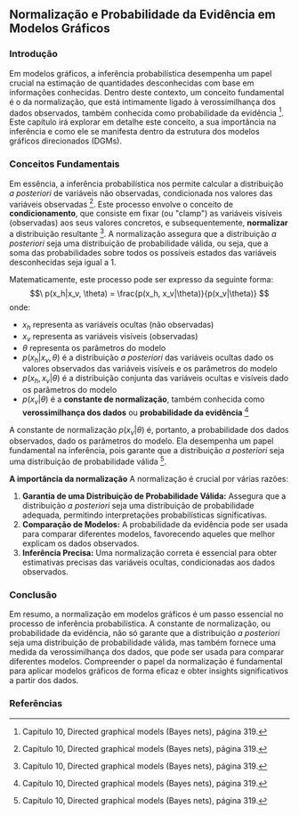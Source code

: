 ## Normalização e Probabilidade da Evidência em Modelos Gráficos
### Introdução
Em modelos gráficos, a inferência probabilística desempenha um papel crucial na estimação de quantidades desconhecidas com base em informações conhecidas. Dentro deste contexto, um conceito fundamental é o da normalização, que está intimamente ligado à verossimilhança dos dados observados, também conhecida como probabilidade da evidência [^13]. Este capítulo irá explorar em detalhe este conceito, a sua importância na inferência e como ele se manifesta dentro da estrutura dos modelos gráficos direcionados (DGMs).

### Conceitos Fundamentais
Em essência, a inferência probabilística nos permite calcular a distribuição *a posteriori* de variáveis não observadas, condicionada nos valores das variáveis observadas [^13]. Este processo envolve o conceito de **condicionamento**, que consiste em fixar (ou "clamp") as variáveis visíveis (observadas) aos seus valores concretos, e subsequentemente, **normalizar** a distribuição resultante [^13]. A normalização assegura que a distribuição *a posteriori* seja uma distribuição de probabilidade válida, ou seja, que a soma das probabilidades sobre todos os possíveis estados das variáveis desconhecidas seja igual a 1.

Matematicamente, este processo pode ser expresso da seguinte forma:
$$\
p(x_h|x_v, \theta) = \frac{p(x_h, x_v|\theta)}{p(x_v|\theta)}
$$
onde:
*   $x_h$ representa as variáveis ocultas (não observadas)
*   $x_v$ representa as variáveis visíveis (observadas)
*   $\theta$ representa os parâmetros do modelo
*   $p(x_h|x_v, \theta)$ é a distribuição *a posteriori* das variáveis ocultas dado os valores observados das variáveis visíveis e os parâmetros do modelo
*   $p(x_h, x_v|\theta)$ é a distribuição conjunta das variáveis ocultas e visíveis dado os parâmetros do modelo
*   $p(x_v|\theta)$ é a **constante de normalização**, também conhecida como **verossimilhança dos dados** ou **probabilidade da evidência** [^13]

A constante de normalização $p(x_v|\theta)$ é, portanto, a probabilidade dos dados observados, dado os parâmetros do modelo. Ela desempenha um papel fundamental na inferência, pois garante que a distribuição *a posteriori* seja uma distribuição de probabilidade válida [^13].

**A importância da normalização**
A normalização é crucial por várias razões:
1.  **Garantia de uma Distribuição de Probabilidade Válida:** Assegura que a distribuição *a posteriori* seja uma distribuição de probabilidade adequada, permitindo interpretações probabilísticas significativas.
2.  **Comparação de Modelos:** A probabilidade da evidência pode ser usada para comparar diferentes modelos, favorecendo aqueles que melhor explicam os dados observados.
3.  **Inferência Precisa:** Uma normalização correta é essencial para obter estimativas precisas das variáveis ocultas, condicionadas aos dados observados.

### Conclusão
Em resumo, a normalização em modelos gráficos é um passo essencial no processo de inferência probabilística. A constante de normalização, ou probabilidade da evidência, não só garante que a distribuição *a posteriori* seja uma distribuição de probabilidade válida, mas também fornece uma medida da verossimilhança dos dados, que pode ser usada para comparar diferentes modelos. Compreender o papel da normalização é fundamental para aplicar modelos gráficos de forma eficaz e obter insights significativos a partir dos dados.

### Referências
[^13]: Capítulo 10, Directed graphical models (Bayes nets), página 319.
<!-- END -->